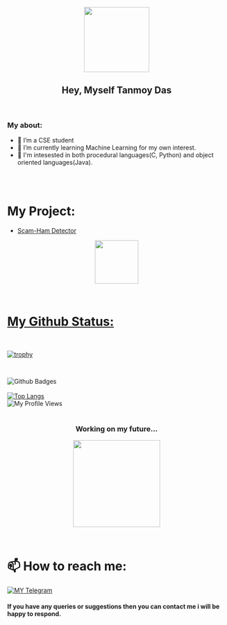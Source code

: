<p align="center">
   <a href="https://github.com/tanmoydass">
    <img src="https://c.tenor.com/I5iY9Hj8YGQAAAAi/kroppa-digital.gif" width="150"> </a>
    </p>

<h2 align="center"> Hey, Myself Tanmoy Das
</h1>
<br>

### My about:
- 🔭 I’m a CSE student
- 🌱 I’m currently learning Machine Learning for my own interest. 
- 🤔 I'm intesested in both procedural languages(C, Python) and object oriented languages(Java).

<br>
<br>

# My Project:
- [Scam-Ham Detector](https://spam-detector-tanmoy.herokuapp.com/)
<p align="center">
   <a href="https://spam-detector-tanmoy.herokuapp.com/">
   <img src="https://c.tenor.com/XYcBe6u0j2EAAAAi/microsoft-microsoft365.gif" width="100">
</p>
<br>

# My Github Status:

<br>


[![trophy](https://github-profile-trophy.vercel.app/?username=tanmoydass)](https://github.com/tanmoydass)

<br>

![Github Badges](https://github-readme-stats.vercel.app/api?username=tanmoydass&show_icons=true&theme=vision-friendly-dark)
<br>
<br>
[![Top Langs](https://github-readme-stats.vercel.app/api/top-langs/?username=tanmoydass&layout=compact)](https://github.com/tanmoydass/github-readme-stats)<br>
![My Profile Views](https://gpvc.arturio.dev/tanmoydass)
<br>
<br>

<h3 align="center"> Working on my future...
</h6>

<p align="center">
   <a href="https://github.com/tanmoydass">
    <img src="https://c.tenor.com/GfSX-u7VGM4AAAAC/coding.gif" width="200"> </a>
    </p>
<br>



# 📫 How to reach me:
[![MY Telegram](https://img.shields.io/badge/telegram-1b77FF.svg?style=for-the-badge&logo=telegram)](https://t.me/tanmoy_dass) <br>


#### If you have any queries or suggestions then you can contact me i will be happy to respond. 
<br>
